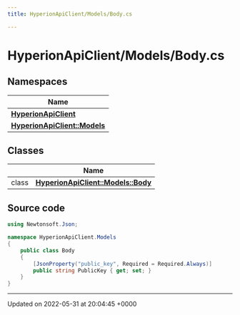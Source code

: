 ```yaml
---
title: HyperionApiClient/Models/Body.cs

---
```


# HyperionApiClient/Models/Body.cs



## Namespaces

| Name           |
| -------------- |
| **[HyperionApiClient](/Namespaces/namespace_hyperion_api_client.md)**  |
| **[HyperionApiClient::Models](/Namespaces/namespace_hyperion_api_client_1_1_models.md)**  |

## Classes

|                | Name           |
| -------------- | -------------- |
| class | **[HyperionApiClient::Models::Body](/Classes/class_hyperion_api_client_1_1_models_1_1_body.md)**  |




## Source code

```csharp
using Newtonsoft.Json;

namespace HyperionApiClient.Models
{
    public class Body 
    {
        [JsonProperty("public_key", Required = Required.Always)]
        public string PublicKey { get; set; }
    }
}
```


-------------------------------

Updated on 2022-05-31 at 20:04:45 +0000
